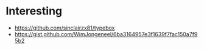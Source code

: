 # Interesting

- https://github.com/sinclairzx81/typebox
- https://gist.github.com/WimJongeneel/6ba3164957e3f1639f7fac150a7f95b2